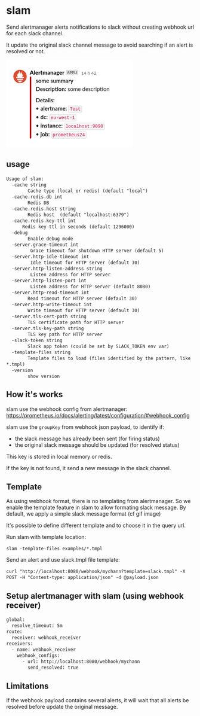 # slam
Send alertmanager alerts notifications to slack without creating webhook url for each slack channel.

It update the original slack channel message to avoid searching if an alert is resolved or not.

![](examples/slam.gif)

## usage

```
Usage of slam:
  -cache string
    	Cache type (local or redis) (default "local")
  -cache.redis.db int
    	Redis DB
  -cache.redis.host string
    	Redis host  (default "localhost:6379")
  -cache.redis.key-ttl int
      Redis key ttl in seconds (default 1296000)
  -debug
    	Enable debug mode
  -server.grace-timeout int
    	 Grace timeout for shutdown HTTP server (default 5)
  -server.http-idle-timeout int
    	 Idle timeout for HTTP server (default 30)
  -server.http-listen-address string
    	 Listen address for HTTP server
  -server.http-listen-port int
    	 Listen address for HTTP server (default 8080)
  -server.http-read-timeout int
    	Read timeout for HTTP server (default 30)
  -server.http-write-timeout int
    	Write timeout for HTTP server (default 30)
  -server.tls-cert-path string
    	TLS certificate path for HTTP server
  -server.tls-key-path string
    	TLS key path for HTTP server
  -slack-token string
    	Slack app token (could be set by SLACK_TOKEN env var)
  -template-files string
    	Template files to load (files identified by the pattern, like *.tmpl)
  -version
    	show version
```

## How it's works

slam use the webhook config from alertmanager: https://prometheus.io/docs/alerting/latest/configuration/#webhook_config

slam use the `groupKey` from webhook json payload, to identify if:
* the slack message has already been sent (for firing status)
* the original slack message should be updated (for resolved status)

This key is stored in local memory or redis.

If the key is not found, it send a new message in the slack channel.


## Template

As using webhook format, there is no templating from alertmanager. So we enable the template feature in slam to allow formating slack message. By default, we apply a simple slack message format (cf gif image)

It's possible to define different template and to choose it in the query url.

Run slam with template location:
```
slam -template-files examples/*.tmpl
```

Send an alert and use slack.tmpl file template:
```
curl "http://localhost:8080/webhook/mychann?template=slack.tmpl" -X POST -H "Content-type: application/json" -d @payload.json
```

## Setup alertmanager with slam (using webhook receiver)

```
global:
  resolve_timeout: 5m
route:
  receiver: webhook_receiver
receivers:
  - name: webhook_receiver
    webhook_configs:
      - url: http://localhost:8080/webhook/mychann
        send_resolved: true
```

## Limitations

If the webhook payload contains several alerts, it will wait that all alerts be resolved before update the original message.
